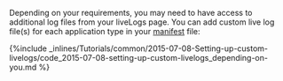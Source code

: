 <!-- post: -->


Depending on your requirements, you may need to have access to additional log files from your liveLogs page. You can add custom live log file(s) for each application type in your [manifest](http://help.cloud66.com/building-your-stack/building-your-manifest-file) file:



{%include _inlines/Tutorials/common/2015-07-08-Setting-up-custom-livelogs/code_2015-07-08-setting-up-custom-livelogs_depending-on-you.md %}







